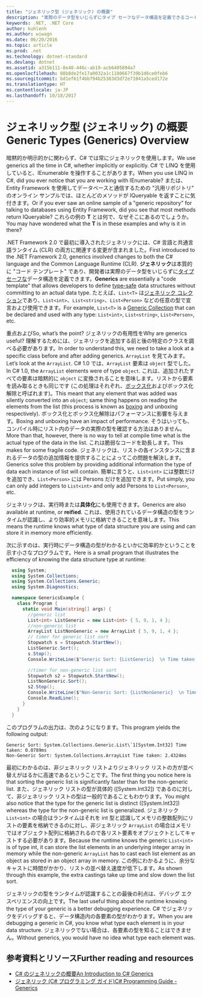 ```yaml
---
title: "ジェネリック型 (ジェネリック) の概要"
description: "実際のデータ型をいじらずにタイプ セーフなデータ構造を定義できるコード テンプレートとしてジェネリックがどのように機能するかを説明します。"
keywords: .NET, .NET Core
author: kuhlenh
ms.author: wiwagn
ms.date: 06/20/2016
ms.topic: article
ms.prod: .net
ms.technology: dotnet-standard
ms.devlang: dotnet
ms.assetid: a315b111-8e48-446c-ab19-acb6405894a7
ms.openlocfilehash: 08b8de2fe17a0032a1c1180667f39b1d6ce0feb6
ms.sourcegitcommit: bd1ef61f4bb794b25383d3d72e71041a5ced172e
ms.translationtype: HT
ms.contentlocale: ja-JP
ms.lasthandoff: 10/18/2017
---
```

# <a name="generic-types-generics-overview"></a><span data-ttu-id="3f56e-104">ジェネリック型 (ジェネリック) の概要</span><span class="sxs-lookup"><span data-stu-id="3f56e-104">Generic Types (Generics) Overview</span></span>

<span data-ttu-id="3f56e-105">暗黙的か明示的かに関わらず、C# では常にジェネリックを使用します。</span><span class="sxs-lookup"><span data-stu-id="3f56e-105">We use generics all the time in C#, whether implicitly or explicitly.</span></span> <span data-ttu-id="3f56e-106">C# で LINQ を使用していると、IEnumerable<T> を操作することがあります。</span><span class="sxs-lookup"><span data-stu-id="3f56e-106">When you use LINQ in C#, did you ever notice that you are working with IEnumerable<T>?</span></span> <span data-ttu-id="3f56e-107">または、Entity Framework を使用してデータベースと通信するための "汎用リポジトリ" のオンライン サンプルでは、ほとんどのメソッドが IQueryable<T> を返すことに気付きます。</span><span class="sxs-lookup"><span data-stu-id="3f56e-107">Or if you ever saw an online sample of a "generic repository" for talking to databases using Entity Framework, did you see that most methods return IQueryable<T>?</span></span> <span data-ttu-id="3f56e-108">これらの例の **T** とは何で、なぜそこにあるのでしょうか。</span><span class="sxs-lookup"><span data-stu-id="3f56e-108">You may have wondered what the **T** is in these examples and why is it in there?</span></span>

<span data-ttu-id="3f56e-109">.NET Framework 2.0 で最初に導入されたジェネリックには、C# 言語と共通言語ランタイム (CLR) の両方に関連する変更が含まれました。</span><span class="sxs-lookup"><span data-stu-id="3f56e-109">First introduced to the .NET Framework 2.0, generics involved changes to both the C# language and the Common Language Runtime (CLR).</span></span> <span data-ttu-id="3f56e-110">**ジェネリック**は本質的に "コード テンプレート" であり、開発者は実際のデータ型をいじらずに[タイプ セーフな](https://msdn.microsoft.com/library/hbzz1a9a.aspx)データ構造を定義できます。</span><span class="sxs-lookup"><span data-stu-id="3f56e-110">**Generics** are essentially a "code template" that allows developers to define [type-safe](https://msdn.microsoft.com/library/hbzz1a9a.aspx) data structures without committing to an actual data type.</span></span> <span data-ttu-id="3f56e-111">たとえば、`List<T>` は[ジェネリック コレクション](xref:System.Collections.Generic)であり、`List<int>`、`List<string>`、`List<Person>` などの任意の型で宣言および使用できます。</span><span class="sxs-lookup"><span data-stu-id="3f56e-111">For example, `List<T>` is a [Generic Collection](xref:System.Collections.Generic) that can be declared and used with any type: `List<int>`, `List<string>`, `List<Person>`, etc.</span></span>

<span data-ttu-id="3f56e-112">重点および</span><span class="sxs-lookup"><span data-stu-id="3f56e-112">So, what’s the point?</span></span> <span data-ttu-id="3f56e-113">ジェネリックの有用性を</span><span class="sxs-lookup"><span data-stu-id="3f56e-113">Why are generics useful?</span></span> <span data-ttu-id="3f56e-114">理解するためには、ジェネリックを追加する前と後の特定のクラスを調べる必要があります。</span><span class="sxs-lookup"><span data-stu-id="3f56e-114">In order to understand this, we need to take a look at a specific class before and after adding generics.</span></span> <span data-ttu-id="3f56e-115">`ArrayList` を見てみます。</span><span class="sxs-lookup"><span data-stu-id="3f56e-115">Let’s look at the `ArrayList`.</span></span> <span data-ttu-id="3f56e-116">C# 1.0 では、`ArrayList` 要素は `object` 型でした。</span><span class="sxs-lookup"><span data-stu-id="3f56e-116">In C# 1.0, the `ArrayList` elements were of type `object`.</span></span> <span data-ttu-id="3f56e-117">これは、追加されたすべての要素は暗黙的に `object` に変換されることを意味します。リストから要素を読み取るときも同じです (この処理はそれぞれ、[ボックス化](https://msdn.microsoft.com/library/yz2be5wk.aspx)およびボックス化解除と呼ばれます)。</span><span class="sxs-lookup"><span data-stu-id="3f56e-117">This meant that any element that was added was silently converted into an `object`; same thing happens on reading the elements from the list (this process is known as [boxing](https://msdn.microsoft.com/library/yz2be5wk.aspx) and unboxing respectively).</span></span> <span data-ttu-id="3f56e-118">ボックス化とボックス化解除はパフォーマンスに影響を与えます。</span><span class="sxs-lookup"><span data-stu-id="3f56e-118">Boxing and unboxing have an impact of performance.</span></span> <span data-ttu-id="3f56e-119">そうはいっても、コンパイル時にリスト内のデータの実際の型を確認する方法はありません。</span><span class="sxs-lookup"><span data-stu-id="3f56e-119">More than that, however, there is no way to tell at compile time what is the actual type of the data in the list.</span></span> <span data-ttu-id="3f56e-120">これは脆弱なコードを助長します。</span><span class="sxs-lookup"><span data-stu-id="3f56e-120">This makes for some fragile code.</span></span> <span data-ttu-id="3f56e-121">ジェネリックは、リストの各インスタンスに含まれるデータの型の追加情報を提供することによってこの問題を解決します。</span><span class="sxs-lookup"><span data-stu-id="3f56e-121">Generics solve this problem by providing additional information the type of data each instance of list will contain.</span></span> <span data-ttu-id="3f56e-122">簡単に言うと、`List<int>` には整数だけを追加でき、`List<Person>` には Persons だけを追加できます。</span><span class="sxs-lookup"><span data-stu-id="3f56e-122">Put simply, you can only add integers to `List<int>` and only add Persons to `List<Person>`, etc.</span></span>

<span data-ttu-id="3f56e-123">ジェネリックは、実行時または**具体化**にも使用できます。</span><span class="sxs-lookup"><span data-stu-id="3f56e-123">Generics are also available at runtime, or **reified**.</span></span> <span data-ttu-id="3f56e-124">これは、使用されているデータ構造の型をランタイムが認識し、より効率的メモリに格納できることを意味します。</span><span class="sxs-lookup"><span data-stu-id="3f56e-124">This means the runtime knows what type of data structure you are using and can store it in memory more efficiently.</span></span>

<span data-ttu-id="3f56e-125">次に示すのは、実行時にデータ構造の型がわかるといかに効率的かということを示す小さなプログラムです。</span><span class="sxs-lookup"><span data-stu-id="3f56e-125">Here is a small program that illustrates the efficiency of knowing the data structure type at runtime:</span></span>

```csharp
  using System;
  using System.Collections;
  using System.Collections.Generic;
  using System.Diagnostics;

  namespace GenericsExample {
    class Program {
      static void Main(string[] args) {
        //generic list
        List<int> ListGeneric = new List<int> { 5, 9, 1, 4 };
        //non-generic list
        ArrayList ListNonGeneric = new ArrayList { 5, 9, 1, 4 };
        // timer for generic list sort
        Stopwatch s = Stopwatch.StartNew();
        ListGeneric.Sort();
        s.Stop();
        Console.WriteLine($"Generic Sort: {ListGeneric}  \n Time taken: {s.Elapsed.TotalMilliseconds}ms");

        //timer for non-generic list sort
        Stopwatch s2 = Stopwatch.StartNew();
        ListNonGeneric.Sort();
        s2.Stop();
        Console.WriteLine($"Non-Generic Sort: {ListNonGeneric}  \n Time taken: {s2.Elapsed.TotalMilliseconds}ms");
        Console.ReadLine();
      }
    }
  }
```

<span data-ttu-id="3f56e-126">このプログラムの出力は、次のようになります。</span><span class="sxs-lookup"><span data-stu-id="3f56e-126">This program yields the following output:</span></span>

```console
Generic Sort: System.Collections.Generic.List\`1[System.Int32] Time taken: 0.0789ms
Non-Generic Sort: System.Collections.ArrayList Time taken: 2.4324ms
```

<span data-ttu-id="3f56e-127">最初にわかるのは、非ジェネリック リストよりジェネリック リストの方が並べ替えがはるかに高速であるということです。</span><span class="sxs-lookup"><span data-stu-id="3f56e-127">The first thing you notice here is that sorting the generic list is significantly faster than for the non-generic list.</span></span> <span data-ttu-id="3f56e-128">また、ジェネリック リストの型が具体的 ([System.Int32]) であるのに対して、非ジェネリック リストの型は一般的であることもわかります。</span><span class="sxs-lookup"><span data-stu-id="3f56e-128">You might also notice that the type for the generic list is distinct ([System.Int32]) whereas the type for the non-generic list is generalized.</span></span> <span data-ttu-id="3f56e-129">ジェネリック `List<int>` の場合はランタイムはそれを int 型と認識してメモリの整数配列にリストの要素を格納できるのに対し、非ジェネリック `ArrayList` の場合はメモリではオブジェクト配列に格納されるので各リスト要素をオブジェクトとしてキャストする必要があります。</span><span class="sxs-lookup"><span data-stu-id="3f56e-129">Because the runtime knows the generic `List<int>` is of type int, it can store the list elements in an underlying integer array in memory while the non-generic `ArrayList` has to cast each list element as an object as stored in an object array in memory.</span></span> <span data-ttu-id="3f56e-130">この例にわかるように、余分なキャストに時間がかかり、リストの並べ替え速度が低下します。</span><span class="sxs-lookup"><span data-stu-id="3f56e-130">As shown through this example, the extra castings take up time and slow down the list sort.</span></span>

<span data-ttu-id="3f56e-131">ジェネリックの型をランタイムが認識することの最後の利点は、デバッグ エクスペリエンスの向上です。</span><span class="sxs-lookup"><span data-stu-id="3f56e-131">The last useful thing about the runtime knowing the type of your generic is a better debugging experience.</span></span> <span data-ttu-id="3f56e-132">C# でジェネリックをデバッグすると、データ構造内の各要素の型がわかります。</span><span class="sxs-lookup"><span data-stu-id="3f56e-132">When you are debugging a generic in C#, you know what type each element is in your data structure.</span></span> <span data-ttu-id="3f56e-133">ジェネリックでない場合は、各要素の型を知ることはできません。</span><span class="sxs-lookup"><span data-stu-id="3f56e-133">Without generics, you would have no idea what type each element was.</span></span>

## <a name="further-reading-and-resources"></a><span data-ttu-id="3f56e-134">参考資料とリソース</span><span class="sxs-lookup"><span data-stu-id="3f56e-134">Further reading and resources</span></span>

*   [<span data-ttu-id="3f56e-135">C# のジェネリックの概要</span><span class="sxs-lookup"><span data-stu-id="3f56e-135">An Introduction to C# Generics</span></span>](https://msdn.microsoft.com/library/ms379564.aspx)
*   [<span data-ttu-id="3f56e-136">ジェネリック (C# プログラミング ガイド)</span><span class="sxs-lookup"><span data-stu-id="3f56e-136">C# Programming Guide - Generics</span></span>](https://msdn.microsoft.com/library/512aeb7t.aspx)
